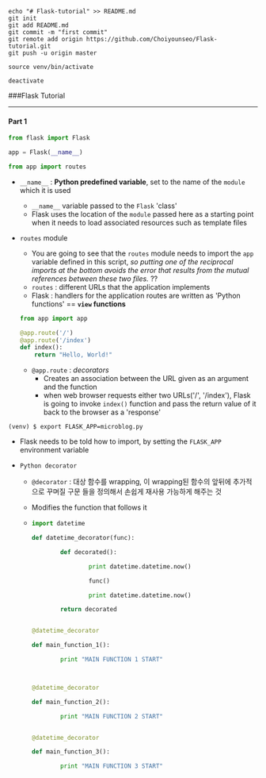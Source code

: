 ```
echo "# Flask-tutorial" >> README.md
git init
git add README.md
git commit -m "first commit"
git remote add origin https://github.com/Choiyounseo/Flask-tutorial.git
git push -u origin master
```



```
source venv/bin/activate
```

```
deactivate
```



###Flask Tutorial

---

#### Part 1

```python
from flask import Flask

app = Flask(__name__)

from app import routes
```

* `__name__` : **Python predefined variable**, set to the name of the `module` which it is used
  * `__name__` variable passed to the `Flask` 'class'
  * Flask uses the location of the `module` passed here as a starting point when it needs to load associated resources such as template files

* `routes` module

  * You are going to see that the `routes` module needs to import the `app` variable defined in this script, *so putting one of the reciprocal imports at the bottom avoids the error that results from the mutual references between these two files.* ??
  * `routes` : different URLs that the application implements
  * Flask : handlers for the application routes are written as 'Python functions' == **`view` functions**

  

  ```python
  from app import app
  
  @app.route('/')
  @app.route('/index')
  def index():
      return "Hello, World!"
  ```

  * `@app.route` : *decorators*
    * Creates an association between the URL given as an argument and the function
    * when web browser requests either two URLs('/', '/index'), Flask is going to invoke `index()` function and pass the return value of it back to the browser as a 'response'



```
(venv) $ export FLASK_APP=microblog.py
```

* Flask needs to be told how to import, by setting the `FLASK_APP` environment variable



* `Python decorator`

  * `@decorator` : 대상 함수를 wrapping, 이 wrapping된 함수의 앞뒤에 추가적으로 꾸며질 구문 들을 정의해서 손쉽게 재사용 가능하게 해주는 것

  * Modifies the function that follows it

  * ```python
    import datetime
    
    def datetime_decorator(func):
    
            def decorated():
    
                    print datetime.datetime.now()
    
                    func()
    
                    print datetime.datetime.now()
    
            return decorated
    
    
    @datetime_decorator
    
    def main_function_1():
    
            print "MAIN FUNCTION 1 START"
    
    
    
    @datetime_decorator
    
    def main_function_2():
    
            print "MAIN FUNCTION 2 START"
    
    
    @datetime_decorator
    
    def main_function_3():
    
            print "MAIN FUNCTION 3 START"
    ```